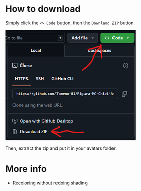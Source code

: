 # How to download

Simply click the `<> Code` button, then the `Downlaod ZIP` button.

![A screenshot showing the instructions above.](/docs/download_instructions.png)

Then, extract the zip and put it in your avatars folder.

# More info

- [Recoloring without redoing shading](/docs/auto_shading.md)
